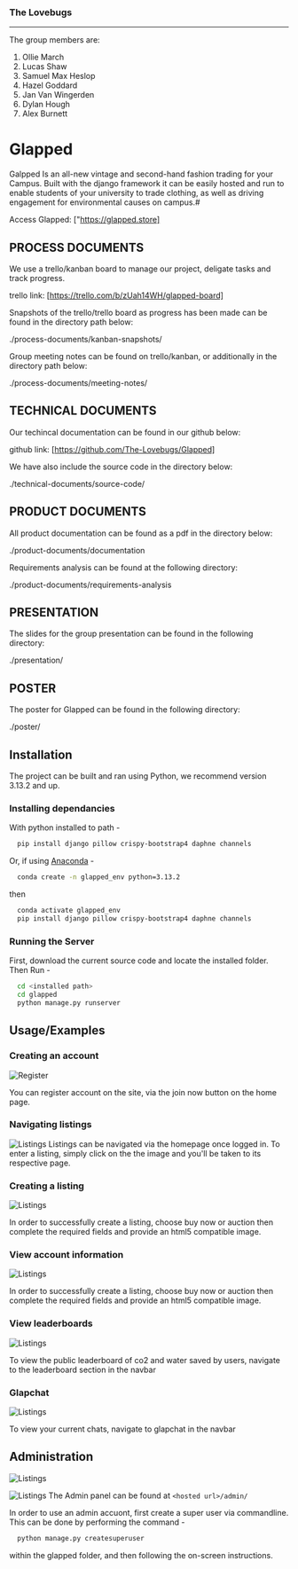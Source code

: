 
### The Lovebugs
___

The group members are:

1. Ollie March
2. Lucas Shaw
3. Samuel Max Heslop
4. Hazel Goddard
5. Jan Van Wingerden
6. Dylan Hough
7. Alex Burnett


# Glapped

Galpped Is an all-new vintage and second-hand fashion trading for your Campus. Built with the django framework it can be easily hosted and run to enable students of your university to trade clothing, as well as driving engagement for environmental causes on campus.#

Access Glapped: ["https://glapped.store]

## PROCESS DOCUMENTS
We use a trello/kanban board to manage our project, deligate tasks and track progress.

trello link: [https://trello.com/b/zUah14WH/glapped-board]

Snapshots of the trello/trello board as progress has been made can be found in the directory path below:

./process-documents/kanban-snapshots/

Group meeting notes can be found on trello/kanban, or additionally in the directory path below:

./process-documents/meeting-notes/


## TECHNICAL DOCUMENTS
Our techincal documentation can be found in our github below:

github link: [https://github.com/The-Lovebugs/Glapped]

We have also include the source code in the directory below:

./technical-documents/source-code/

## PRODUCT DOCUMENTS
All product documentation can be found as a pdf in the directory below:

./product-documents/documentation

Requirements analysis can be found at the following directory:

./product-documents/requirements-analysis

## PRESENTATION

The slides for the group presentation can be found in the following directory:

./presentation/

## POSTER

The poster for Glapped can be found in the following directory:

./poster/


## Installation

The project can be built and ran using Python, we recommend version 3.13.2 and up.
  
### Installing dependancies
With python installed to path - 
```bash
  pip install django pillow crispy-bootstrap4 daphne channels
```

  
Or, if using [Anaconda]("https://www.anaconda.com/download") - 

```bash
  conda create -n glapped_env python=3.13.2
```
then
```bash
  conda activate glapped_env
  pip install django pillow crispy-bootstrap4 daphne channels
```
  
### Running the Server

First, download the current source code and locate the installed folder. Then Run - 
```bash
  cd <installed path>
  cd glapped
  python manage.py runserver
```

## Usage/Examples
### Creating an account
![Register](https://i.imgur.com/ie5jv35.png)

You can register account on the site, via the join now button on the home page.

### Navigating listings
![Listings](https://i.imgur.com/Lg2xoIu.png)
Listings can be navigated via the homepage once logged in. To enter a listing, simply click on the the image and you'll be taken to its respective page.

### Creating a listing
![Listings](https://i.imgur.com/s63cncE.png)

In order to successfully create a listing, choose buy now or auction then complete the required fields and provide an html5 compatible image.

### View account information
![Listings](https://i.imgur.com/7l1sneZ.png)

In order to successfully create a listing, choose buy now or auction then complete the required fields and provide an html5 compatible image.

### View leaderboards
![Listings](https://i.imgur.com/tgrPsDx.png)

To view the public leaderboard of co2 and water saved by users, navigate to the leaderboard section in the navbar

### Glapchat
![Listings](https://i.imgur.com/WH7rPmB.png)

To view your current chats, navigate to glapchat in the navbar

## Administration
![Listings](https://i.imgur.com/w7rL5pP.png)
  
  

![Listings](https://i.imgur.com/iKc9gtx.png)
The Admin panel can be found at ```<hosted url>/admin/```   
  
In order to use an admin accuont, first create a super user via commandline. This can be done by performing the command -
  
```bash
  python manage.py createsuperuser
```

within the glapped folder, and then following the on-screen instructions.
